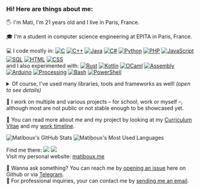 ### Hi! Here are things about me:

🖐 I'm Mati, I'm 21 years old and I live in Paris, France.

🎓 I'm a student in computer science engineering at EPITA in Paris, France.

<!-- 💻 I code in C, C++, Java, C#, Python, PHP, JavaScript. -->
💻 I code mostly in:
[![C](https://img.shields.io/badge/C-2570ae.svg?style=flat-square&logo=c&logoColor=white)](https://www.iso.org/standard/74528.html)
[![C++](https://img.shields.io/badge/C%2b%2b-659bd3.svg?style=flat-square&logo=c%2B%2B&logoColor=white)](https://isocpp.org)
[![Java](https://img.shields.io/badge/Java-ea2e2d.svg?style=flat-square&logo=java&logoColor=white)](https://www.oracle.com/java)
[![C#](https://img.shields.io/badge/C%23-1e9e25.svg?style=flat-square&logo=c%20sharp&logoColor=white)](https://docs.microsoft.com/en-us/dotnet/csharp)
[![Python](https://img.shields.io/badge/Python-3b78a7.svg?style=flat-square&logo=python&logoColor=white)](https://www.python.org)
[![PHP](https://img.shields.io/badge/PHP-787cb4.svg?style=flat-square&logo=php&logoColor=white)](https://www.php.net)
[![JavaScript](https://img.shields.io/badge/JavaScript-f7df1e.svg?style=flat-square&logo=javascript&logoColor=black)](https://developer.mozilla.org/en-US/docs/Web/JavaScript)
[![SQL](https://img.shields.io/badge/SQL-eeeeee.svg?style=flat-square&logo=mysql&logoColor=black)](https://www.iso.org/standard/63555.html)
[![HTML](https://img.shields.io/badge/HTML-f16625?style=flat-square&logo=html5&logoColor=white)](https://html.spec.whatwg.org)
[![CSS](https://img.shields.io/badge/CSS-264ee4?style=flat-square&logo=css3&logoColor=white)](https://www.w3.org/Style/CSS)  
and I also experimented with:
[![Rust](https://img.shields.io/badge/Rust-c14566?style=flat-square&logo=rust&logoColor=white)](https://www.rust-lang.org)
[![Kotlin](https://img.shields.io/badge/Kotlin-806ee4?style=flat-square&logo=kotlin&logoColor=white)](https://kotlinlang.org)
[![OCaml](https://img.shields.io/badge/OCaml-f28b02?style=flat-square&logo=ocaml&logoColor=white)](https://ocaml.org)
[![Assembly](https://img.shields.io/badge/Assembly-eeeeee?style=flat-square&logo=assembly&logoColor=white)](https://en.wikipedia.org/wiki/Assembly_language)
[![Arduino](https://img.shields.io/badge/Arduino-01969c?style=flat-square&logo=arduino&logoColor=white)](https://www.arduino.cc)
[![Processing](https://img.shields.io/badge/Processing-f8f9fa?style=flat-square&logo=processing%20foundation&logoColor=black)](https://processing.org)
[![Bash](https://img.shields.io/badge/Bash-4ab056?style=flat-square&logo=gnu%20bash&logoColor=white)](https://www.gnu.org/software/bash)
[![PowerShell](https://img.shields.io/badge/PowerShell-002458?style=flat-square&logo=powershell&logoColor=white)](https://docs.microsoft.com/fr-fr/powershell)

<details>
  <summary>Of course, I've used many libraries, tools and frameworks as well! <em>(open to see details)</em></summary>
  <br />

  <!--
  - Build systems:
    [![Makefile](https://img.shields.io/badge/Makefile-dfedff?style=flat-square)]()
    [![CMake](https://img.shields.io/badge/CMake-dfedff?style=flat-square)]()
    [![Autotools](https://img.shields.io/badge/Autotools-dfedff?style=flat-square)]()
  - Python:
    [![requests](https://img.shields.io/badge/requests-dfedff?style=flat-square)]()
    [![NetworkX](https://img.shields.io/badge/NetworkX-dfedff?style=flat-square)]()
    [![pytest](https://img.shields.io/badge/pytest-dfedff?style=flat-square)]()
  -->
  - C++:
    [![Boost](https://img.shields.io/badge/Boost-dfedff?style=flat-square)](https://www.boost.org/)
    [![JSON for Modern C++](https://img.shields.io/badge/JSON-dfedff?style=flat-square)](https://json.nlohmann.me/)
  - Java:
    [![Spark](https://img.shields.io/badge/Spark-dfedff?style=flat-square)](https://sparkjava.com/)
  - C#:
    [![.NET](https://img.shields.io/badge/.NET-7014e8?style=flat-square&logo=dotnet&logoColor=white)](https://dotnet.microsoft.com/)
  - PHP:
    [![Wordpress](https://img.shields.io/badge/Wordpress-23282d?style=flat-square&logo=wordpress&logoColor=white)](https://wordpress.org/)
    [![Symfony](https://img.shields.io/badge/Symfony-ffffff?style=flat-square&logo=symfony&logoColor=black)](https://symfony.com/)
  - SQL:
    [![MySQL](https://img.shields.io/badge/MySQL-00628b?style=flat-square&logo=mysql&logoColor=white)](https://www.mysql.com/)
    [![PostgreSQL](https://img.shields.io/badge/PostgreSQL-336691?style=flat-square&logo=postgresql&logoColor=white)](https://www.postgresql.org/)
  - JavaScript:
    [![jQuery](https://img.shields.io/badge/jQuery-0f67a1?style=flat-square&logo=jquery&logoColor=white)](https://jquery.com/)
    <!--[![p5.js](https://img.shields.io/badge/p5.js-dfedff?style=flat-square)]()-->
    <!--[![Expo](https://img.shields.io/badge/Expo-000020?style=flat-square&logo=expo&logoColor=white)]()-->
  - APIs:
    [![JSON](https://img.shields.io/badge/JSON-c0c0c0?style=flat-square&logo=json&logoColor=black)](https://www.json.org)
  - HTML/CSS:
    [![Bootstrap](https://img.shields.io/badge/Bootstrap-99798e?style=flat-square&logo=bootstrap&logoColor=white)](https://getbootstrap.com/)
    [![FontAwesome](https://img.shields.io/badge/FontAwesome-515e7b?style=flat-square&logo=font%20awesome&logoColor=white)](https://fontawesome.com/)
    [![Jekyll](https://img.shields.io/badge/Jekyll-dfedff?style=flat-square&logo=jekyll&logoColor=black)](https://jekyllrb.com/)
    [![Tailwindcss](https://img.shields.io/badge/Tailwindcss-f8fafc?style=flat-square&logo=tailwindcss&logoColor=black)](https://tailwindcss.com/)
  - Android:
    [![Android Studio](https://img.shields.io/badge/Android%20Studio-78c257?style=flat-square&logo=android%20studio&logoColor=white)](https://developer.android.com/studio)
    in [![Java](https://img.shields.io/badge/Java-ea2e2d.svg?style=flat-square&logo=java&logoColor=white)](https://www.oracle.com/java)
  - Git:
    [![Git](https://img.shields.io/badge/Git-f03c2e?style=flat-square&logo=git&logoColor=white)](https://git-scm.com/)
    [![Github](https://img.shields.io/badge/Github-24292e?style=flat-square&logo=github&logoColor=white)](https://github.com/)
    [![Gitlab](https://img.shields.io/badge/Gitlab-fc6d26?style=flat-square&logo=gitlab&logoColor=white)](https://about.gitlab.com/)
  - CI/CD:
    [![GitHub Actions](https://img.shields.io/badge/GitHub%20Actions-2088ff?style=flat-square&logo=gitHub%20actions&logoColor=white)](https://github.com/features/actions)
    [![Travis CI](https://img.shields.io/badge/Travis%20CI-dfedff?style=flat-square&logo=travis%20ci&logoColor=black)](https://www.travis-ci.com/)
  - IDEs:
    [![Visual Studio Code](https://img.shields.io/badge/Visual%20Studio%20Code-0066b8?style=flat-square&logo=visual%20studio%20code&logoColor=white)](https://code.visualstudio.com/)
    [![IntelliJ IDEA](https://img.shields.io/badge/IntelliJ%20IDEA-117cf0?style=flat-square&logo=intellij%20idea&logoColor=white)](https://www.jetbrains.com/idea/)
    [![Rider](https://img.shields.io/badge/Rider-002458?style=flat-square&logo=rider&logoColor=white)](https://www.jetbrains.com/rider/)
    [![PyCharm](https://img.shields.io/badge/PyCharm-dfedff?style=flat-square&logo=pycharm&logoColor=black)](https://www.jetbrains.com/pycharm/)
    [![Visual Studio](https://img.shields.io/badge/Visual%20Studio-dcd4f6?style=flat-square&logo=visual%20studio&logoColor=7252aa)](https://visualstudio.microsoft.com/)

  <!--
  - Office tools:
    [![Office](https://img.shields.io/badge/Office-eb3c00?style=flat-square&logo=microsoft%20office&logoColor=white)]()
    [![Microsoft Word](https://img.shields.io/badge/Microsoft%20Word-055cb8?style=flat-square&logo=microsoft%20word&logoColor=white)]()
    [![LaTeX](https://img.shields.io/badge/LaTeX-dfedff?style=flat-square&logo=latex&logoColor=black)]()
  - Image editing tools:
    [![Adobe Photoshop](https://img.shields.io/badge/Adobe%20Photoshop-31a8ff?style=flat-square&logo=adobe%20photoshop&logoColor=white)]()
  -->

</details>

<!--
📝 I started my journey in computing by learning how to code in C back in 2010, before diving into web development.
I learned more languages with my studies.

📝 I started my journey in computing by learning how to code in C back in 2010,
before quickly diving into web programming languages for the quick development pace they allowed me.
Nowadays I know and use regularly several programming languages.
-->

🧰 I work on multiple and various projects – for school, work or myself –, although most are not public or not stable enough to be showcased yet.

<!--
<details>
  <summary>Open this to see more of my projects! <em>(open to see details)</em></summary>
  <br />

</details>
-->

👤 You can read more about me and my project by looking at my [Curriculum Vitae](https://matiboux.me/cv) and my [work timeline](https://matiboux.me/timeline).

![Matiboux's GitHub Stats](https://github-readme-stats.vercel.app/api?username=matiboux&hide_border=true&show_icons=true)
![Matiboux's Most Used Languages](https://github-readme-stats.vercel.app/api/top-langs?username=matiboux&langs_count=8&hide=&hide_border=true&layout=compact)

Find me there:
[![](https://img.shields.io/badge/LinkedIn-0a66c2.svg?style=flat-square&logo=linkedin&logoColor=white)](https://www.linkedin.com/in/matiboux)
[![](https://img.shields.io/badge/Telegram-0088cc.svg?style=flat-square&logo=telegram&logoColor=white)](https://t.me/Matiboux)  
Visit my personal website: [matiboux.me](https://matiboux.me/)

💬 Wanna ask something? You can reach me by [opening an issue](https://github.com/matiboux/matiboux/issues/new) here on Github or via [Telegram](https://t.me/Matiboux).  
📧 For professional inquiries, your can contact me by [sending me an email](mailto:pro@mtbx.it).
